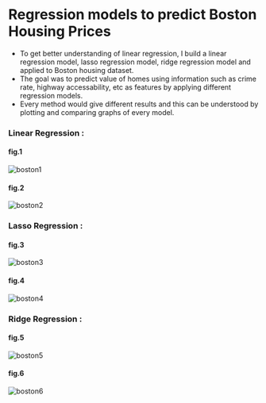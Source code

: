 # Regression models to predict Boston Housing Prices
+ To get better understanding of linear regression, I build a linear regression model, lasso regression model, ridge regression model and applied to Boston housing dataset.
+ The goal was to predict value of homes using information such as crime rate, highway accessability, etc as features by applying different regression models.
+ Every method would give different results and this can be understood by plotting and comparing graphs of every model.

### Linear Regression :
#### fig.1 
![boston1](https://user-images.githubusercontent.com/25251763/46092233-1be3b180-c1d2-11e8-8891-7bc2a83718b2.png)

#### fig.2
![boston2](https://user-images.githubusercontent.com/25251763/46092640-f0ad9200-c1d2-11e8-9a3a-9fabc46c5176.png)

### Lasso Regression :
#### fig.3
![boston3](https://user-images.githubusercontent.com/25251763/46135792-aa544380-c263-11e8-9e0d-e016de17446f.png)

#### fig.4
![boston4](https://user-images.githubusercontent.com/25251763/46135816-b7713280-c263-11e8-8d7a-463dec63eac4.png)

### Ridge Regression :
#### fig.5
![boston5](https://user-images.githubusercontent.com/25251763/46137050-89d9b880-c266-11e8-9d16-c01cd95874cb.png)

#### fig.6
![boston6](https://user-images.githubusercontent.com/25251763/46137066-9100c680-c266-11e8-8a6e-0423c6ab01b6.png)
